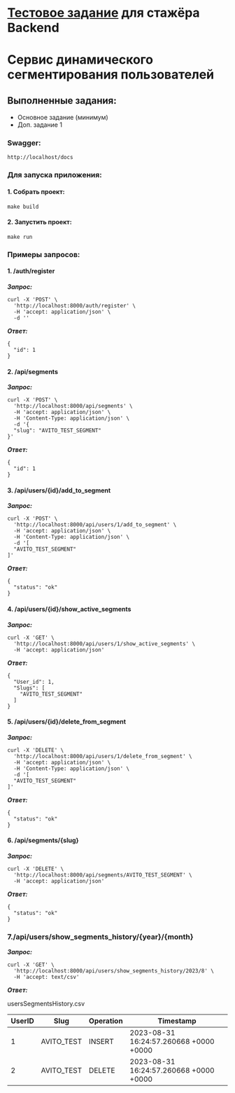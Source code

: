 # [Тестовое задание](task/README.md) для стажёра Backend
# Сервис динамического сегментирования пользователей

## Выполненные задания:
  + Основное задание (минимум)
  + Доп. задание 1

### Swagger:
```
http://localhost/docs
```

### Для запуска приложения:

#### 1. Собрать проект:
```
make build
```

#### 2. Запустить проект:
```
make run
```

### Примеры запросов:
#### 1. /auth/register

***Запрос:***
```
curl -X 'POST' \
  'http://localhost:8000/auth/register' \
  -H 'accept: application/json' \
  -d ''
```
***Ответ:***
```
{
  "id": 1
}
```

#### 2. /api/segments

***Запрос:***
```
curl -X 'POST' \
  'http://localhost:8000/api/segments' \
  -H 'accept: application/json' \
  -H 'Content-Type: application/json' \
  -d '{
  "slug": "AVITO_TEST_SEGMENT"
}'
```
***Ответ:***
```
{
  "id": 1
}
```

#### 3. /api/users/{id}/add_to_segment

***Запрос:***
```
curl -X 'POST' \
  'http://localhost:8000/api/users/1/add_to_segment' \
  -H 'accept: application/json' \
  -H 'Content-Type: application/json' \
  -d '[
  "AVITO_TEST_SEGMENT"
]'
```
***Ответ:***
```
{
  "status": "ok"
}
```

#### 4. /api/users/{id}/show_active_segments

***Запрос:***
```
curl -X 'GET' \
  'http://localhost:8000/api/users/1/show_active_segments' \
  -H 'accept: application/json'
```
***Ответ:***
```
{
  "User_id": 1,
  "Slugs": [
    "AVITO_TEST_SEGMENT"
  ]
}
```

#### 5. /api/users/{id}/delete_from_segment

***Запрос:***
```
curl -X 'DELETE' \
  'http://localhost:8000/api/users/1/delete_from_segment' \
  -H 'accept: application/json' \
  -H 'Content-Type: application/json' \
  -d '[
  "AVITO_TEST_SEGMENT"
]'
```
***Ответ:***
```
{
  "status": "ok"
}
```

#### 6. /api/segments/{slug}

***Запрос:***
```
curl -X 'DELETE' \
  'http://localhost:8000/api/segments/AVITO_TEST_SEGMENT' \
  -H 'accept: application/json'
```
***Ответ:***
```
{
  "status": "ok"
}
```

### 7./api/users/show_segments_history/{year}/{month}

***Запрос:***
```
curl -X 'GET' \
  'http://localhost:8000/api/users/show_segments_history/2023/8' \
  -H 'accept: text/csv'
```
***Ответ:***

usersSegmentsHistory.csv

UserID | Slug | Operation | Timestamp
--- | --- | --- | --- 
1 | AVITO_TEST | INSERT | 2023-08-31 16:24:57.260668 +0000 +0000
2 | AVITO_TEST | DELETE | 2023-08-31 16:24:57.260668 +0000 +0000
